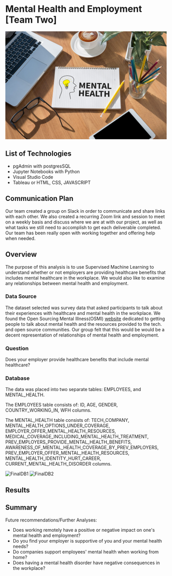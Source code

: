 # Mental Health and Employment [Team Two]

![Alt text](images/Workplace-Mental-Health-scaled.jpeg)

## List of Technologies

- pgAdmin with postgresSQL
- Jupyter Notebooks with Python
- Visual Studio Code
- Tableau or HTML, CSS, JAVASCRIPT

## Communication Plan

Our team created a group on Slack in order to communicate and share links with each other. We also created a recurring Zoom link and session to meet on a weekly basis and discuss where we are at with our project, as well as what tasks we still need to accomplish to get each deliverable completed. Our team has been really open with working together and offering help when needed.

## Overview

The purpose of this analysis is to use Supervised Machine Learning to understand whether or not employers are providing healthcare benefits that includes mental healthcare in the workplace.
We would also like to examine any relationships between mental health and employment.  

### Data Source 

The dataset selected was survey data that asked participants to talk about their experiences with healthcare and mental health in the workplace. We found the Open Sourcing Mental Illness(OSMI) [website](https://osmihelp.org/research.html) dedicated to getting people to talk about mental health and the resources provided to the tech. and open source communities. Our group felt that this would be would be a decent representation of relationships of mental health and employment. 

### Question

Does your employer provide healthcare benefits that include mental healthcare?

### Database
The data was placed into two separate tables: EMPLOYEES, and MENTAL_HEALTH. 

The EMPLOYEES table consists of: ID, AGE, GENDER, COUNTRY_WORKING_IN, WFH columns.  

The MENTAL_HEALTH table consists of: TECH_COMPANY, MENTAL_HEALTH_OPTIONS_UNDER_COVERAGE, EMPLOYER_OFFER_MENTAL_HEALTH_RESOURCES, MEDICAL_COVERAGE_INCLUDING_MENTAL_HEALTH_TREATMENT, PREV_EMPLOYERS_PROVIDE_MENTAL_HEALTH_BENEFITS, AWARENESS_OF_MENTAL_HEALTH_COVERAGE_BY_PREV_EMPLOYERS, PREV_EMPLOYER_OFFER_MENTAL_HEALTH_RESOURCES, MENTAL_HEALTH_IDENTITY_HURT_CAREER, CURRENT_MENTAL_HEALTH_DISORDER columns.

![FinalDB1](https://user-images.githubusercontent.com/45715246/232633558-4deff047-08e6-4191-8f1e-e4f8c6bc0228.png)
![FinalDB2](https://user-images.githubusercontent.com/45715246/232633577-0290d48b-cd6d-441c-99a2-7eea74239909.png)


## Results

## Summary

Future recommendations/Further Analyses:
- Does working remotely have a positive or negative impact on one's mental health and employment?
- Do you find your employer is supportive of you and your mental health needs?
- Do companies support employees' mental health when working from home?
- Does having a mental health disorder have negative consequences in the workplace?

